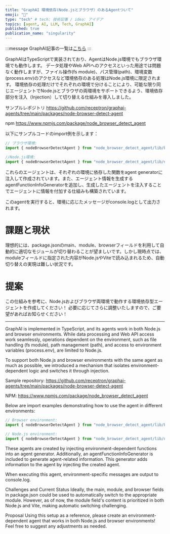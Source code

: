 ```yaml
---
title: "GraphAI 環境依存(Node.jsとブラウザ）のあるAgentついて"
emoji: "🤖"
type: "tech" # tech: 技術記事 / idea: アイデア
topics: [agent, AI, LLM, Tech, GraphAI]
published: true
publication_name: "singularity"
---
```


:::message
GraphAI記事の一覧は[こちら](https://zenn.dev/singularity/articles/graphai-index)
:::

GraphAIはTypeScriptで実装されており、AgentはNode.js環境でもブラウザ環境でも動作します。
データ処理やWeb APIへのアクセスといった用途では問題なく動作しますが、ファイル操作(fs module)、パス管理(path)、環境変数(process.env)のアクセスなど環境依存のある処理はNode.js環境に限定されます。
環境依存の処理だけでそれぞれの環境で分けることにより、可能な限り同じエージェントでNode.jsとブラウザの両環境をサポートできるよう、環境依存部分を注入（Injection）して切り替える仕組みを導入しました。

サンプルレポジトリ
https://github.com/receptron/graphai-agents/tree/main/packages/node-browser-detect-agent

npm
https://www.npmjs.com/package/node_browser_detect_agent

以下にサンプルコードのimport例を示します：

```typescript
// ブラウザ環境:
import { nodeBrowserDetectAgent } from "node_browser_detect_agent/lib/browser";
```

```typescript
//Node.js環境:
import { nodeBrowserDetectAgent } from "node_browser_detect_agent/lib/node";
```

これらのエージェントは、それぞれの環境に依存した関数をagent generatorに注入して作成されています。また、エージェント情報を生成するagentFunctionInfoGeneratorを追加し、生成したエージェントを注入することでエージェントに情報を付加する仕組みも構築されています。

このagentを実行すると、環境に応じたメッセージがconsole.logとして出力されます。

# 課題と現状
理想的には、package.jsonのmain、module、browserフィールドを利用して自動的に適切なモジュールが切り替わることが望ましいです。しかし現時点では、moduleフィールドに指定された内容がNode.jsやViteで読み込まれるため、自動切り替えの実現は難しい状況です。

# 提案

この仕組みを参考に、Node.jsおよびブラウザ両環境で動作する環境依存型エージェントを作成してください！
必要に応じてさらに調整いたしますので、ご要望があればお知らせください！


----

GraphAI is implemented in TypeScript, and its agents work in both Node.js and browser environments. While data processing and Web API access work seamlessly, operations dependent on the environment, such as file handling (fs module), path management (path), and access to environment variables (process.env), are limited to Node.js.

To support both Node.js and browser environments with the same agent as much as possible, we introduced a mechanism that isolates environment-dependent logic and switches it through injection.

Sample repository:
https://github.com/receptron/graphai-agents/tree/main/packages/node-browser-detect-agent

NPM:
https://www.npmjs.com/package/node_browser_detect_agent

Below are import examples demonstrating how to use the agent in different environments:

```TypeScript
// Browser environment:
import { nodeBrowserDetectAgent } from "node_browser_detect_agent/lib/browser";
```

```TypeScript
// Node.js environment:
import { nodeBrowserDetectAgent } from "node_browser_detect_agent/lib/node";
```

These agents are created by injecting environment-dependent functions into an agent generator. Additionally, an agentFunctionInfoGenerator is included to generate agent-related information. This generator adds information to the agent by injecting the created agent.

When executing this agent, environment-specific messages are output to console.log.

Challenges and Current Status
Ideally, the main, module, and browser fields in package.json could be used to automatically switch to the appropriate module. However, as of now, the module field's content is prioritized in both Node.js and Vite, making automatic switching challenging.

Proposal
Using this setup as a reference, please create an environment-dependent agent that works in both Node.js and browser environments!
Feel free to suggest any adjustments as needed.